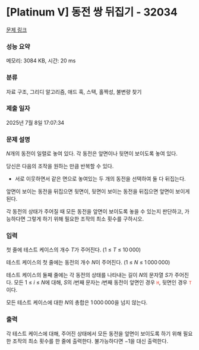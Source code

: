 # [Platinum V] 동전 쌍 뒤집기 - 32034 

[문제 링크](https://www.acmicpc.net/problem/32034) 

### 성능 요약

메모리: 3084 KB, 시간: 20 ms

### 분류

자료 구조, 그리디 알고리즘, 애드 혹, 스택, 홀짝성, 불변량 찾기

### 제출 일자

2025년 7월 8일 17:07:34

### 문제 설명

<p><em>N</em>개의 동전이 일렬로 놓여 있다. 각 동전은 앞면이나 뒷면이 보이도록 놓여 있다.</p>

<p>당신은 다음의 조작을 원하는 만큼 반복할 수 있다.</p>

<ul>
	<li>서로 이웃하면서 같은 면으로 놓여있는 두 개의 동전을 선택하여 둘 다 뒤집는다.</li>
</ul>

<p>앞면이 보이는 동전을 뒤집으면 뒷면이, 뒷면이 보이는 동전을 뒤집으면 앞면이 보이게 된다.</p>

<p>각 동전의 상태가 주어질 때 모든 동전을 앞면이 보이도록 놓을 수 있는지 판단하고, 가능하다면 그렇게 하기 위해 필요한 조작의 최소 횟수를 구하시오.</p>

### 입력 

 <p>첫 줄에 테스트 케이스의 개수 <em>T</em>가 주어진다. (1 ≤ <em>T</em> ≤ 10 000)</p>

<p>테스트 케이스의 첫 줄에는 동전의 개수 <em>N</em>이 주어진다. (1 ≤ <em>N</em> ≤ 1 000 000)</p>

<p>테스트 케이스의 둘째 줄에는 각 동전의 상태를 나타내는 길이 <em>N</em>의 문자열 <em>S</em>가 주어진다. 모든 1 ≤ <em>i</em> ≤ <em>N</em>에 대해, <em>S</em>의 <em>i</em>번째 문자는 <em>i</em>번째 동전이 앞면인 경우 <span style="color:#e74c3c;"><code>H</code></span>, 뒷면인 경우 <span style="color:#e74c3c;"><code>T</code></span>이다.</p>

<p>모든 테스트 케이스에 대한 <em>N</em>의 총합은 1 000 000을 넘지 않는다.</p>

### 출력 

 <p>각 테스트 케이스에 대해, 주어진 상태에서 모든 동전을 앞면이 보이도록 하기 위해 필요한 조작의 최소 횟수를 한 줄에 출력한다. 불가능하다면 −1을 대신 출력한다.</p>

